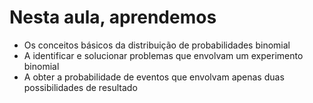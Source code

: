# Nesta aula, aprendemos

- Os conceitos básicos da distribuição de probabilidades binomial
- A identificar e solucionar problemas que envolvam um experimento binomial
- A obter a probabilidade de eventos que envolvam apenas duas possibilidades de resultado
